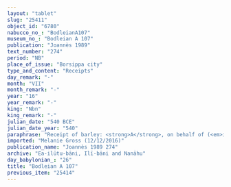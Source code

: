 ```yaml
---
layout: "tablet"
slug: "25411"
object_id: "6780"
nabucco_no_: "BodleianA107"
museum_no_: "Bodleian A 107"
publication: "Joannès 1989"
text_number: "274"
period: "NB"
place_of_issue: "Borsippa city"
type_and_content: "Receipts"
day_remark: "-"
month: "VII"
month_remark: "-"
year: "16"
year_remark: "-"
king: "Nbn"
king_remark: "-"
julian_date: "540 BCE"
julian_date_year: "540"
paraphrase: "Receipt of barley: <strong>A</strong>, on behalf of (<em>ina na&scaron;parti</em>) <strong>C</strong>, receives from <strong>B<sub>1</sub></strong> and <strong>B<sub>2</sub></strong> 5 kor (900 l) of barley from the bow land (<em>bīt qa&scaron;ti</em>) of <strong>D</strong>. 2 witnesses and the scribe.<br /> &nbsp;<br /> <strong>A</strong> = Mu&scaron;ēzib-Bēl/Zēr-Bābili//(Ea-)ilūtu-bāni; <strong>B<sub>1</sub></strong> = Nab&ucirc;-ēṭir-nap&scaron;āti/Balāssu//Hulamī&scaron;u; <strong>B<sub>2</sub></strong> = &Scaron;ama&scaron;-ahhē-uṣur/Nab&ucirc;-ahhē-bulliṭ//[&hellip;]; <strong>C</strong> = Bēl-ahhē-erība/&Scaron;ama&scaron;-ahhē-uṣur//Naggāru, <em>rab qa&scaron;ti</em> (chief of the bow land) of Nab&ucirc;-mukīn-zēri; <strong>D</strong> = Nab&ucirc;-mukīn-zēri/Nab&ucirc;-&scaron;ākin-&scaron;umi//Nūr-Papsukkal; Scribe = Nab&ucirc;-zēru-ukīn/Mukīn-Marduk//Ahu-ēre&scaron;<br /> &nbsp;"
imported: "Melanie Gross (12/12/2016)"
publication_name: "Joannès 1989 274"
archive: "Ea-ilūtu-bāni, Ilī-bāni and Nanāhu"
day_babylonian_: "26"
title: "Bodleian A 107"
previous_item: "25414"
---
```

